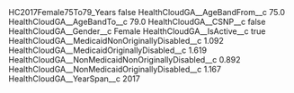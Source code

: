 <?xml version="1.0" encoding="UTF-8"?>
<CustomMetadata xmlns="http://soap.sforce.com/2006/04/metadata" xmlns:xsi="http://www.w3.org/2001/XMLSchema-instance" xmlns:xsd="http://www.w3.org/2001/XMLSchema">
    <label>HC2017Female75To79_Years</label>
    <protected>false</protected>
    <values>
        <field>HealthCloudGA__AgeBandFrom__c</field>
        <value xsi:type="xsd:double">75.0</value>
    </values>
    <values>
        <field>HealthCloudGA__AgeBandTo__c</field>
        <value xsi:type="xsd:double">79.0</value>
    </values>
    <values>
        <field>HealthCloudGA__CSNP__c</field>
        <value xsi:type="xsd:boolean">false</value>
    </values>
    <values>
        <field>HealthCloudGA__Gender__c</field>
        <value xsi:type="xsd:string">Female</value>
    </values>
    <values>
        <field>HealthCloudGA__IsActive__c</field>
        <value xsi:type="xsd:boolean">true</value>
    </values>
    <values>
        <field>HealthCloudGA__MedicaidNonOriginallyDisabled__c</field>
        <value xsi:type="xsd:double">1.092</value>
    </values>
    <values>
        <field>HealthCloudGA__MedicaidOriginallyDisabled__c</field>
        <value xsi:type="xsd:double">1.619</value>
    </values>
    <values>
        <field>HealthCloudGA__NonMedicaidNonOriginallyDisabled__c</field>
        <value xsi:type="xsd:double">0.892</value>
    </values>
    <values>
        <field>HealthCloudGA__NonMedicaidOriginallyDisabled__c</field>
        <value xsi:type="xsd:double">1.167</value>
    </values>
    <values>
        <field>HealthCloudGA__YearSpan__c</field>
        <value xsi:type="xsd:string">2017</value>
    </values>
</CustomMetadata>

